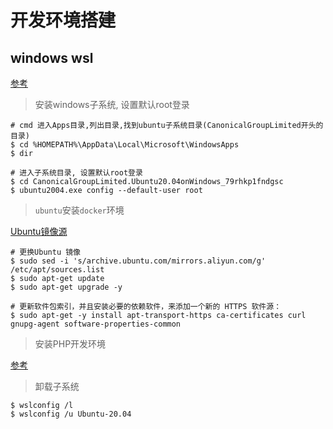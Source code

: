 # 开发环境搭建

## windows wsl 

[参考](https://www.jianshu.com/p/a20c2d58eaac)

> 安装windows子系统, 设置默认root登录

```shell script
# cmd 进入Apps目录,列出目录,找到ubuntu子系统目录(CanonicalGroupLimited开头的目录)
$ cd %HOMEPATH%\AppData\Local\Microsoft\WindowsApps
$ dir

# 进入子系统目录, 设置默认root登录
$ cd CanonicalGroupLimited.Ubuntu20.04onWindows_79rhkp1fndgsc
$ ubuntu2004.exe config --default-user root
```

> `ubuntu`安装`docker`环境

[Ubuntu镜像源](https://developer.aliyun.com/mirror/ubuntu?spm=a2c6h.13651102.0.0.3e221b11SqS4AM)

```shell script
# 更换Ubuntu 镜像
$ sudo sed -i 's/archive.ubuntu.com/mirrors.aliyun.com/g' /etc/apt/sources.list
$ sudo apt-get update
$ sudo apt-get upgrade -y

# 更新软件包索引，并且安装必要的依赖软件，来添加一个新的 HTTPS 软件源：
$ sudo apt-get -y install apt-transport-https ca-certificates curl gnupg-agent software-properties-common

```

> 安装PHP开发环境

[参考](https://github.com/linjiangl/dcde)


> 卸载子系统

```shell script
$ wslconfig /l
$ wslconfig /u Ubuntu-20.04
```